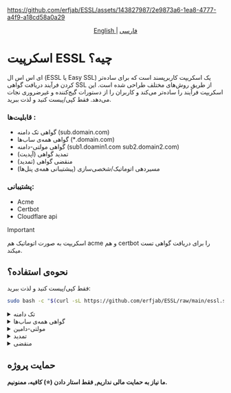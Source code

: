 https://github.com/erfjab/ESSL/assets/143827987/2e9873a6-1ea8-4777-a4f9-a18cd58a0a29


<p align="center">
  <a href="./README.md">
	English
	</a>
	|
	<a href="./README_fa.md">
	فارسی
	</a>
</p>

# اسکرپیت ESSL چیه؟
ای اس اس ال (ESSL یا Easy SSL) یک اسکریپت کاربرپسند است که برای ساده‌تر کردن فرآیند دریافت گواهی SSL از طریق روش‌های مختلف طراحی شده است. این اسکریپت فرآیند را ساده‌تر می‌کند و کاربران را از دستورات گیج‌کننده و غیرضروری نجات می‌دهد. فقط کپی/پیست کنید و لذت ببرید.

### قابلیت‌ها :
- گواهی تک دامنه (sub.domain.com)
- گواهی همه‌ی ساب‌ها (*.domain.com)
- گواهی مولتی-دامنه (sub1.doamin1.com sub2.domain2.com)
- تمدید گواهی (آپدیت)
- منقضی گواهی (تمدید)
- مسیردهی اتوماتیک/شخصی‌سازی (پیشتیبانی همه‌ی پنل‌ها)

### پشتیبانی:
- Acme
- Certbot
- Cloudflare api

> [!IMPORTANT]
> اسکریپت به صورت اتوماتیک هم acme و هم certbot را برای دریافت گواهی تست میکند.


## نحوه‌ی استفاده؟

فقط کپی/پیست کنید و لذت ببرید: 

```bash
sudo bash -c "$(curl -sL https://github.com/erfjab/ESSL/raw/main/essl.sh)"
```
<details>

<summary>تک دامنه</summary>

1. acme & certbot

	در تک دامنه بعد از تنظیم دی‌ان‌اس ها نیاز به دو چیز داریم:
	- `دامنه` (e.g: sub.doamin.com)
	- `ایمیل`
	
	بعد از دریافت گواهی به شما سه تا گزینه برای مسیردهی گواهی نمایش میدهد که اولی برای مسیردهی دلخواه دومی برای مسیردهی پنل مرزبان و سومی مسیردهی مناسب سایر پنل‌ها می‌باشد که اتوماتیک انجام میشود.
2. cloudflare api
	> توجه کنید که api های کلودفلر فقط گواهی wildcard دریافت میکنند. 

	با api های کلودفلر شما نیازی به تنظیم dns ندارید، پس:
	- `دامنه` (e.g: domain.com)
	- `ایمیل اکانت کلودفلر`
	- `کلید گلوبال api کلودفلر`
	
 	نحوه‌ی یافت کلید گلوبال api در کلودفلر : [Link](https://coda.io/@vishesh-jain/api-documentation/cloudflare-global-api-key-15)
	
	بعد از دریافت گواهی به شما سه تا گزینه برای مسیردهی گواهی نمایش میدهد که اولی برای مسیردهی دلخواه دومی برای مسیردهی پنل مرزبان و سومی مسیردهی مناسب سایر پنل‌ها می‌باشد که اتوماتیک انجام میشود.

</details>


<details>

<summary>گواهی همه‌ی ساب‌ها</summary>
1. acme & certbot

در گواهی همه‌ی ساب‌ها بعد از تنظیم دی‌ان‌اس ها نیاز به دو چیز داریم:
- `دامنه` (e.g: doamin.com)
- `ایمیل`

حالا به شما یک اسم و یک text value برای ساخت dns text نمایش میدهد که بعد از ساهت چند ثانیه صبر کنید و enter کلیک کنید تا اسکریپت به کارش ادامه دهد.
بعد از دریافت گواهی به شما سه تا گزینه برای مسیردهی گواهی نمایش میدهد که اولی برای مسیردهی دلخواه دومی برای مسیردهی پنل مرزبان و سومی مسیردهی مناسب سایر پنل‌ها می‌باشد که اتوماتیک انجام میشود.

2. cloudflare api

	با api های کلودفلر شما نیازی به تنظیم dns ندارید، پس:
	- `دامنه` (e.g: domain.com)
	- `ایمیل اکانت کلودفلر`
	- `کلید گلوبال api کلودفلر`
	
 	نحوه‌ی یافت کلید گلوبال api در کلودفلر : [Link](https://coda.io/@vishesh-jain/api-documentation/cloudflare-global-api-key-15)
	
	بعد از دریافت گواهی به شما سه تا گزینه برای مسیردهی گواهی نمایش میدهد که اولی برای مسیردهی دلخواه دومی برای مسیردهی پنل مرزبان و سومی مسیردهی مناسب سایر پنل‌ها می‌باشد که اتوماتیک انجام میشود.

</details>


<details>

<summary>مولتی-دامین</summary>
	
در گواهی مولتی-دامین بعد از تنظیم دی‌ان‌اس ها نیاز به دو چیز داریم:
- `دامنه ها` (in a line with a space e.g: sub1.domain1.com sub2.domain2.com...)
- `ایمیل`

بعد از دریافت گواهی به شما سه تا گزینه برای مسیردهی گواهی نمایش میدهد که اولی برای مسیردهی دلخواه دومی برای مسیردهی پنل مرزبان و سومی مسیردهی مناسب سایر پنل‌ها می‌باشد که اتوماتیک انجام میشود.
</details>

<details>

<summary>تمدید</summary>
	
در هنگام تمدید فقط به یک چیز نیاز داریم:
- `دامنه` (e.g: *.domain.com (wildcard) sub.domain.com (single))

اگر نیاز به تمدید داشته باشد، تمدید خواهد شد. در غیراینصورت به شما در مورد اینکه نیاز به تمدید ندارد پیامی نمایش خواهد داد شد.
</details>


<details>

<summary>منقضی</summary>
	
در هنگام منقضی فقط به یک چیز نیاز داریم:
- `نام دامنه` (e.g: *.domain.com (wildcard) sub.domain.com (single))
  
اگر دامنه‌ی شما در لیست دامنه ها موجود باشد، دامنه منقضی خواهد شد.
</details>

## حمایت پروژه 

**ما نیاز به حمایت مالی نداریم, فقط استار دادن (⭐) کافیه‌، ممنونیم.**
